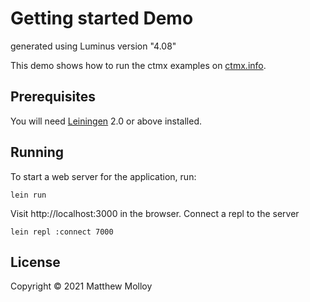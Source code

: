 # Getting started Demo

generated using Luminus version "4.08"

This demo shows how to run the ctmx examples on [ctmx.info](https://ctmx.info).

## Prerequisites

You will need [Leiningen][1] 2.0 or above installed.

[1]: https://github.com/technomancy/leiningen

## Running

To start a web server for the application, run:

    lein run 

Visit http://localhost:3000 in the browser.  Connect a repl to the server

    lein repl :connect 7000

## License

Copyright © 2021 Matthew Molloy
